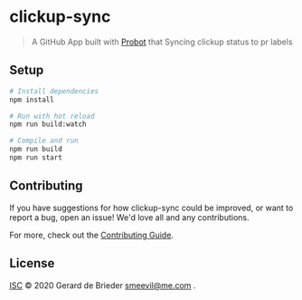 # clickup-sync

> A GitHub App built with [Probot](https://github.com/probot/probot) that Syncing clickup status to pr labels

## Setup

```sh
# Install dependencies
npm install

# Run with hot reload
npm run build:watch

# Compile and run
npm run build
npm run start
```

## Contributing

If you have suggestions for how clickup-sync could be improved, or want to report a bug, open an issue! We'd love all and any contributions.

For more, check out the [Contributing Guide](CONTRIBUTING.md).

## License

[ISC](LICENSE) © 2020 Gerard de Brieder <smeevil@me.com>
.
